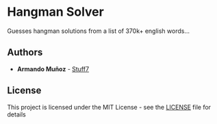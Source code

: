 # Hangman Solver

Guesses hangman solutions from a list of 370k+ english words...

## Authors

* **Armando Muñoz** - [Stuff7](https://github.com/Stuff7)

## License

This project is licensed under the MIT License - see the [LICENSE](LICENSE) file for details
